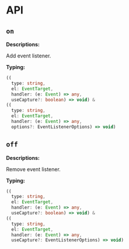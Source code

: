# API
## `on`
**Descriptions:**

Add event listener.

**Typing:**

```ts
((
  type: string,
  el: EventTarget,
  handler: (e: Event) => any,
  useCapture?: boolean) => void) &
((
  type: string,
  el: EventTarget,
  handler: (e: Event) => any,
  options?: EventListenerOptions) => void)
```

## `off`
**Descriptions:**

Remove event listener.

**Typing:**

```ts
((
  type: string,
  el: EventTarget,
  handler: (e: Event) => any,
  useCapture?: boolean) => void) &
((
  type: string,
  el: EventTarget,
  handler: (e: Event) => any,
  useCapture?: EventListenerOptions) => void)
```
